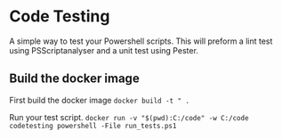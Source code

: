 # Code Testing
A simple way to test your Powershell scripts.  This will preform a lint test using PSScriptanalyser and a unit test using Pester.

## Build the docker image

First build the docker image
`docker build -t " .`

Run your test script.
`docker run -v "$(pwd):C:/code" -w C:/code codetesting powershell -File run_tests.ps1`
